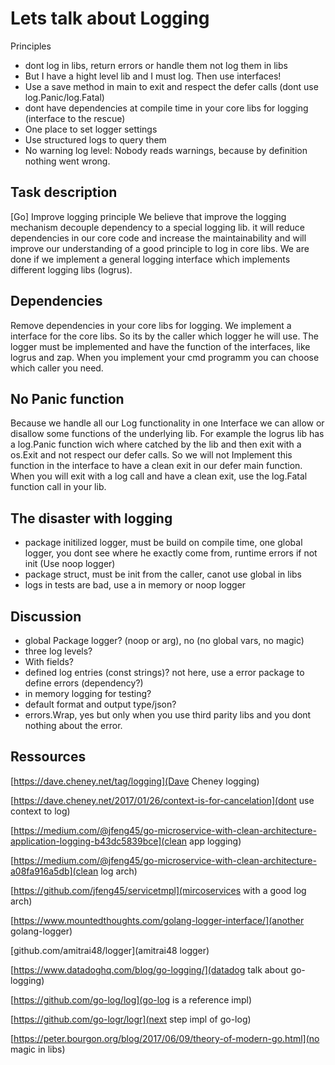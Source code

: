 # Lets talk about Logging

Principles

- dont log in libs, return errors or handle them not log them in libs
- But I have a hight level lib and I must log. Then use interfaces!
- Use a save method in main to exit and respect the defer calls (dont use log.Panic/log.Fatal)
- dont have dependencies at compile time in your core libs for logging (interface to the rescue)
- One place to set logger settings
- Use structured logs to query them
- No warning log level: Nobody reads warnings, because by definition nothing went wrong.

## Task description

[Go] Improve logging principle
We believe that improve the logging mechanism decouple dependency to a special logging lib.
it will reduce dependencies in our core code and increase the maintainability and will improve our understanding of a good principle to log in core libs.
We are done if we implement a general logging interface which implements different logging libs (logrus).

## Dependencies

Remove dependencies in your core libs for logging. We implement a interface for the core libs. So its by the caller which logger he will use.
The logger must be implemented and have the function of the interfaces, like logrus and zap. When you implement your cmd programm you can choose which caller you need.

## No Panic function

Because we handle all our Log functionality in one Interface we can allow or disallow some functions of the underlying lib.
For example the logrus lib has a log.Panic function wich where catched by the lib and then exit with a os.Exit and not respect our defer calls.
So we will not Implement this function in the interface to have a clean exit in our defer main function. When you will exit with a log call and have a clean exit, use the log.Fatal function call in your lib.

## The disaster with logging

- package initilized logger, must be build on compile time, one global logger, you dont see where he exactly come from, runtime errors if not init (Use noop logger)
- package struct, must be init from the caller, canot use global in libs
- logs in tests are bad, use a in memory or noop logger

## Discussion

- global Package logger? (noop or arg), no (no global vars, no magic)
- three log levels?
- With fields?
- defined log entries (const strings)? not here, use a error package to define errors (dependency?)
- in memory logging for testing?
- default format and output type/json?
- errors.Wrap, yes but only when you use third parity libs and you dont nothing about the error.

## Ressources

[https://dave.cheney.net/tag/logging](Dave Cheney logging)

[https://dave.cheney.net/2017/01/26/context-is-for-cancelation](dont use context to log)

[https://medium.com/@jfeng45/go-microservice-with-clean-architecture-application-logging-b43dc5839bce](clean app logging)

[https://medium.com/@jfeng45/go-microservice-with-clean-architecture-a08fa916a5db](clean log arch)

[https://github.com/jfeng45/servicetmpl](mircoservices with a good log arch)

[https://www.mountedthoughts.com/golang-logger-interface/](another golang-logger)

[github.com/amitrai48/logger](amitrai48 logger)

[https://www.datadoghq.com/blog/go-logging/](datadog talk about go-logging)

[https://github.com/go-log/log](go-log is a reference impl)

[https://github.com/go-logr/logr](next step impl of go-log)

[https://peter.bourgon.org/blog/2017/06/09/theory-of-modern-go.html](no magic in libs)
